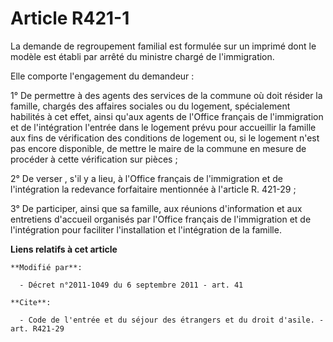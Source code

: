 # Article R421-1

La demande de regroupement familial est formulée sur un imprimé dont le modèle est établi par arrêté du ministre chargé de
l'immigration. 

Elle comporte l'engagement du demandeur : 

1° De permettre à des agents des services de la commune où doit résider la famille, chargés des affaires sociales ou du
logement, spécialement habilités à cet effet, ainsi qu'aux agents de l'Office français de l'immigration et de l'intégration
l'entrée dans le logement prévu pour accueillir la famille aux fins de vérification des conditions de logement ou, si le
logement n'est pas encore disponible, de mettre le maire de la commune en mesure de procéder à cette vérification sur
pièces ; 

2° De verser , s'il y a lieu, à l'Office français de l'immigration et de l'intégration la redevance forfaitaire mentionnée à
l'article R. 421-29 ; 

3° De participer, ainsi que sa famille, aux réunions d'information et aux entretiens d'accueil organisés par l'Office
français de l'immigration et de l'intégration pour faciliter l'installation et l'intégration de la famille.

**Liens relatifs à cet article**

	**Modifié par**:

	  - Décret n°2011-1049 du 6 septembre 2011 - art. 41

	**Cite**:

	  - Code de l'entrée et du séjour des étrangers et du droit d'asile. - art. R421-29
